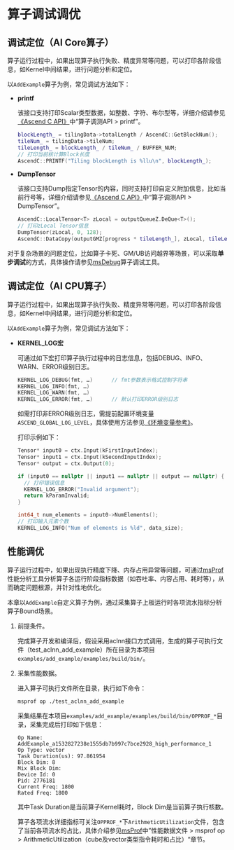 

# 算子调试调优

## 调试定位（AI Core算子）

算子运行过程中，如果出现算子执行失败、精度异常等问题，可以打印各阶段信息，如Kernel中间结果，进行问题分析和定位。

以`AddExample`算子为例，常见调试方法如下：

* **printf**

  该接口支持打印Scalar类型数据，如整数、字符、布尔型等，详细介绍请参见[《Ascend C API》](https://hiascend.com/document/redirect/CannCommunityAscendCApi)中“算子调测API > printf”。
  
  ```c++
  blockLength_ = tilingData->totalLength / AscendC::GetBlockNum();
  tileNum_ = tilingData->tileNum;
  tileLength_ = blockLength_ / tileNum_ / BUFFER_NUM;
  // 打印当前核计算Block长度
  AscendC::PRINTF("Tiling blockLength is %llu\n", blockLength_);
  ```
* **DumpTensor**

  该接口支持Dump指定Tensor的内容，同时支持打印自定义附加信息，比如当前行号等，详细介绍请参见[《Ascend C API》](https://hiascend.com/document/redirect/CannCommunityAscendCApi)中“算子调测API > DumpTensor”。
  
  ```c++
  AscendC::LocalTensor<T> zLocal = outputQueueZ.DeQue<T>();
  // 打印zLocal Tensor信息
  DumpTensor(zLocal, 0, 128);
  AscendC::DataCopy(outputGMZ[progress * tileLength_], zLocal, tileLength_);
  ```

对于复杂场景的问题定位，比如算子卡死、GM/UB访问越界等场景，可以采取**单步调试**的方式，具体操作请参见[msDebug](https://www.hiascend.com/document/redirect/CannCommunityToolMsdebug)算子调试工具。

## 调试定位（AI CPU算子）

算子运行过程中，如果出现算子执行失败、精度异常等问题，可以打印各阶段信息，如Kernel中间结果，进行问题分析和定位。

以`AddExample`算子为例，常见调试方法如下：

* **KERNEL\_LOG宏**

  可通过如下宏打印算子执行过程中的日志信息，包括DEBUG、INFO、WARN、ERROR级别日志。

  ```Cpp
  KERNEL_LOG_DEBUG(fmt, …)      // fmt参数表示格式控制字符串
  KERNEL_LOG_INFO(fmt, …)
  KERNEL_LOG_WARN(fmt, …)
  KERNEL_LOG_ERROR(fmt, …)      // 默认打印ERROR级别日志
  ```

  如需打印非ERROR级别日志，需提前配置环境变量`ASCEND_GLOBAL_LOG_LEVEL`，具体使用方法参见[《环境变量参考》](https://hiascend.com/document/redirect/CannCommunityEnvRef)。

  打印示例如下：

  ```c++
  Tensor* input0 = ctx.Input(kFirstInputIndex);
  Tensor* input1 = ctx.Input(kSecondInputIndex);
  Tensor* output = ctx.Output(0);

  if (input0 == nullptr || input1 == nullptr || output == nullptr) {
    // 打印错误信息
    KERNEL_LOG_ERROR("Invalid argument");
    return kParamInvalid;
  }

  int64_t num_elements = input0->NumElements();
  // 打印输入元素个数
  KERNEL_LOG_INFO("Num of elements is %ld", data_size);
  ```

## 性能调优

算子运行过程中，如果出现执行精度下降、内存占用异常等问题，可通过[msProf](https://www.hiascend.com/document/redirect/CannCommunityToolMsprof)性能分析工具分析算子各运行阶段指标数据（如吞吐率、内容占用、耗时等），从而确定问题根源，并针对性地优化。

本章以`AddExample`自定义算子为例，通过采集算子上板运行时各项流水指标分析算子Bound场景。

1. 前提条件。

   完成算子开发和编译后，假设采用aclnn接口方式调用，生成的算子可执行文件（test_aclnn_add_example）所在目录为本项目`examples/add_example/examples/build/bin/`。

2. 采集性能数据。

   进入算子可执行文件所在目录，执行如下命令：

   ```bash
   msprof op ./test_aclnn_add_example
   ```
   采集结果在本项目`examples/add_example/examples/build/bin/OPPROF_*`目录，采集完成后打印如下信息：
   
    ``` text
    Op Name: AddExample_a1532827238e1555db7b997c7bce2928_high_performance_1
    Op Type: vector             
    Task Duration(us): 97.861954 
    Block Dim: 8
    Mix Block Dim:
    Device Id: 0
    Pid: 2776181
    Current Freq: 1800
    Rated Freq: 1800
    ```
   其中Task Duration是当前算子Kernel耗时，Block Dim是当前算子执行核数。

   算子各项流水详细指标可关注`OPPROF_*`下`ArithmeticUtilization`文件，包含了当前各项流水的占比，具体介绍参见[msProf](https://www.hiascend.com/document/redirect/CannCommunityToolMsprof)中”性能数据文件 > msprof op > ArithmeticUtilization（cube及vector类型指令耗时和占比）“章节。